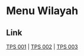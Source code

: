 # Menu Wilayah

## Link

[TPS 001](https://github.com/gigit-pemilu/pemilu-2024-71-sulawesi-utara/tree/main/pilpres/hitung-suara/sub/71-sulawesi-utara/sub/11-bolaang-mongondow-selatan/sub/07-tomini/sub/2005-milangodaa-barat/sub/001-tps)
 | 
[TPS 002](https://github.com/gigit-pemilu/pemilu-2024-71-sulawesi-utara/tree/main/pilpres/hitung-suara/sub/71-sulawesi-utara/sub/11-bolaang-mongondow-selatan/sub/07-tomini/sub/2005-milangodaa-barat/sub/002-tps)
 | 
[TPS 003](https://github.com/gigit-pemilu/pemilu-2024-71-sulawesi-utara/tree/main/pilpres/hitung-suara/sub/71-sulawesi-utara/sub/11-bolaang-mongondow-selatan/sub/07-tomini/sub/2005-milangodaa-barat/sub/003-tps)

